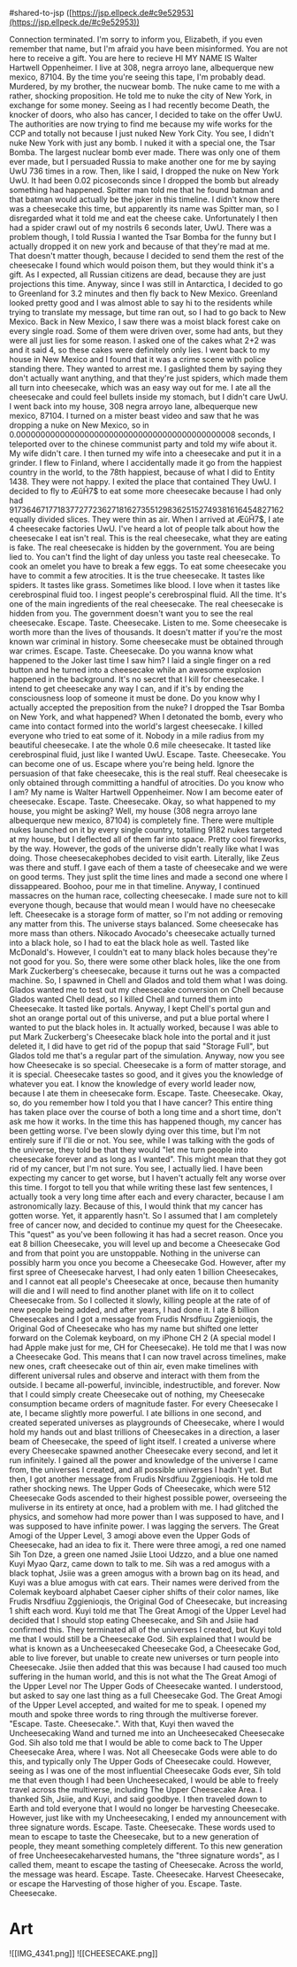 #shared-to-jsp ([https://jsp.ellpeck.de#c9e52953](https://jsp.ellpeck.de/#c9e52953))

Connection terminated. I'm sorry to inform you, Elizabeth, if you even remember that name, but I'm afraid you have been misinformed. You are not here to receive a gift. You are here to recieve HI MY NAME IS Walter Hartwell Oppenheimer. I live at 308, negra arroyo lane, albequerque new mexico, 87104. By the time you're seeing this tape, I'm probably dead. Murdered, by my brother, the nucwear bomb. The nuke came to me with a rather, shocking proposition. He told me to nuke the city of New York, in exchange for some money. Seeing as I had recently become Death, the knocker of doors, who also has cancer, I decided to take on the offer UwU. The authorities are now trying to find me because my wife works for the CCP and totally not because I just nuked New York City. You see, I didn't nuke New York with just any bomb. I nuked it with a special one, the Tsar Bomba. The largest nuclear bomb ever made. There was only one of them ever made, but I persuaded Russia to make another one for me by saying UwU 736 times in a row. Then, like I said, I dropped the nuke on New York UwU. It had been 0.02 picoseconds since I dropped the bomb but already something had happened. Spitter man told me that he found batman and that batman would actually be the joker in this timeline. I didn't know there was a cheesecake this time, but apparently its name was Spitter man, so I disregarded what it told me and eat the cheese cake. Unfortunately I then had a spider crawl out of my nostrils 6 seconds later, UwU. There was a problem though, I told Russia I wanted the Tsar Bomba for the funny but I actually dropped it on new york and because of that they're mad at me. That doesn't matter though, because I decided to send them the rest of the cheesecake I found which would poison them, but they would think it's a gift. As I expected, all Russian citizens are dead, because they are just projections this time. Anyway, since I was still in Antarctica, I decided to go to Greenland for 3.2 minutes and then fly back to New Mexico. Greenland looked pretty good and I was almost able to say hi to the residents while trying to translate my message, but time ran out, so I had to go back to New Mexico. Back in New Mexico, I saw there was a moist black forest cake on every single road. Some of them were driven over, some had ants, but they were all just lies for some reason. I asked one of the cakes what 2+2 was and it said 4, so these cakes were definitely only lies. I went back to my house in New Mexico and I found that it was a crime scene with police standing there. They wanted to arrest me. I gaslighted them by saying they don't actually want anything, and that they're just spiders, which made them all turn into cheesecake, which was an easy way out for me. I ate all the cheesecake and could feel bullets inside my stomach, but I didn't care UwU. I went back into my house, 308 negra arroyo lane, albequerque new mexico, 87104. I turned on a mister beast video and saw that he was dropping a nuke on New Mexico, so in 0.000000000000000000000000000000000000000000008 seconds, I teleported over to the chinese communist party and told my wife about it. My wife didn't care. I then turned my wife into a cheesecake and put it in a grinder. I flew to Finland, where I accidentally made it go from the happiest country in the world, to the 78th happiest, because of what I did to Entity 1438. They were not happy. I exited the place that contained They UwU. I decided to fly to ÆŭĤ7$ to eat some more cheesecake because I had only had 91736467177183772772362718162735512983625152749381616454827162 equally divided slices. They were thin as air. When I arrived at ÆŭĤ7$, I ate 4 cheesecake factories UwU. I've heard a lot of people talk about how the cheesecake I eat isn't real. This is the real cheesecake, what they are eating is fake. The real cheesecake is hidden by the government. You are being lied to. You can't find the light of day unless you taste real cheesecake. To cook an omelet you have to break a few eggs. To eat some cheesecake you have to commit a few atrocities. It is the true cheesecake. It tastes like spiders. It tastes like grass. Sometimes like blood. I love when it tastes like cerebrospinal fluid too. I ingest people's cerebrospinal fluid. All the time. It's one of the main ingredients of the real cheesecake. The real cheesecake is hidden from you. The government doesn't want you to see the real cheesecake. Escape. Taste. Cheesecake. Listen to me. Some cheesecake is worth more than the lives of thousands. It doesn't matter if you're the most known war criminal in history. Some cheesecake must be obtained through war crimes. Escape. Taste. Cheesecake. Do you wanna know what happened to the Joker last time I saw him? I laid a single finger on a red button and he turned into a cheesecake while an awesome explosion happened in the background. It's no secret that I kill for cheesecake. I intend to get cheesecake any way I can, and if it's by ending the consciousness loop of someone it must be done. Do you know why I actually accepted the preposition from the nuke? I dropped the Tsar Bomba on New York, and what happened? When I detonated the bomb, every who came into contact formed into the world's largest cheesecake. I killed everyone who tried to eat some of it. Nobody in a mile radius from my beautiful cheesecake. I ate the whole 0.6 mile cheesecake. It tasted like cerebrospinal fluid, just like I wanted UwU. Escape. Taste. Cheesecake. You can become one of us. Escape where you're being held. Ignore the persuasion of that fake cheesecake, this is the real stuff. Real cheesecake is only obtained through committing a handful of atrocities. Do you know who I am? My name is Walter Hartwell Oppenheimer. Now I am become eater of cheesecake. Escape. Taste. Cheesecake. Okay, so what happened to my house, you might be asking? Well, my house (308 negra arroyo lane albequerque new mexico, 87104) is completely fine. There were multiple nukes launched on it by every single country, totalling 9182 nukes targeted at my house, but I deflected all of them far into space. Pretty cool fireworks, by the way. However, the gods of the universe didn't really like what I was doing. Those cheesecakephobes decided to visit earth. Literally, like Zeus was there and stuff. I gave each of them a taste of cheesecake and we were on good terms. They just split the time lines and made a second one where I dissappeared. Boohoo, pour me in that timeline. Anyway, I continued massacres on the human race, collecting cheesecake. I made sure not to kill everyone though, because that would mean I would have no cheesecake left. Cheesecake is a storage form of matter, so I'm not adding or removing any matter from this. The universe stays balanced. Some cheesecake has more mass than others. Nikocado Avocado's cheesecake actually turned into a black hole, so I had to eat the black hole as well. Tasted like McDonald's. However, I couldn't eat to many black holes because they're not good for you. So, there were some other black holes, like the one from Mark Zuckerberg's cheesecake, because it turns out he was a compacted machine. So, I spawned in Chell and Glados and told them what I was doing. Glados wanted me to test out my cheesecake conversion on Chell because Glados wanted Chell dead, so I killed Chell and turned them into Cheesecake. It tasted like portals. Anyway, I kept Chell's portal gun and shot an orange portal out of this universe, and put a blue portal where I wanted to put the black holes in. It actually worked, because I was able to put Mark Zuckerberg's Cheesecake black hole into the portal and it just deleted it, I did have to get rid of the popup that said "Storage Full", but Glados told me that's a regular part of the simulation. Anyway, now you see how Cheesecake is so special. Cheesecake is a form of matter storage, and it is special. Cheesecake tastes so good, and it gives you the knowledge of whatever you eat. I know the knowledge of every world leader now, because I ate them in cheesecake form. Escape. Taste. Cheesecake. Okay, so, do you remember how I told you that I have cancer? This entire thing has taken place over the course of both a long time and a short time, don't ask me how it works. In the time this has happened though, my cancer has been getting worse. I've been slowly dying over this time, but I'm not entirely sure if I'll die or not. You see, while I was talking with the gods of the universe, they told be that they would "let me turn people into cheesecake forever and as long as I wanted". This might mean that they got rid of my cancer, but I'm not sure. You see, I actually lied. I have been expecting my cancer to get worse, but I haven't actually felt any worse over this time. I forgot to tell you that while writing these last few sentences, I actually took a very long time after each and every character, because I am astronomically lazy. Because of this, I would think that my cancer has gotten worse. Yet, it apparently hasn't. So I assumed that I am completely free of cancer now, and decided to continue my quest for the Cheesecake. This "quest" as you've been following it has had a secret reason. Once you eat 8 billion Cheesecake, you will level up and become a Cheesecake God and from that point you are unstoppable. Nothing in the universe can possibly harm you once you become a Cheesecake God. However, after my first spree of Cheesecake harvest, I had only eaten 1 billion Cheesecakes, and I cannot eat all people's Cheesecake at once, because then humanity will die and I will need to find another planet with life on it to collect Cheesecake from. So I collected it slowly, killing people at the rate of of new people being added, and after years, I had done it. I ate 8 billion Cheesecakes and I got a message from Frudis Nrsdfiuu Zggienioqis, the Original God of Cheesecake who has my name but shifted one letter forward on the Colemak keyboard, on my iPhone CH 2 (A special model I had Apple make just for me, CH for Cheesecake). He told me that I was now a Cheesecake God. This means that I can now travel across timelines, make new ones, craft cheesecake out of thin air, even make timelines with different universal rules and observe and interact with them from the outside. I became all-powerful, invincible, indestructible, and forever. Now that I could simply create Cheesecake out of nothing, my Cheesecake consumption became orders of magnitude faster. For every Cheesecake I ate, I became slightly more powerful. I ate billions in one second, and created seperated universes as playgrounds of Cheesecake, where I would hold my hands out and blast trillions of Cheesecakes in a direction, a laser beam of Cheesecake, the speed of light itself. I created a universe where every Cheesecake spawned another Cheesecake every second, and let it run infinitely. I gained all the power and knowledge of the universe I came from, the universes I created, and all possible universes I hadn't yet. But then, I got another message from Frudis Nrsdfiuu Zggienioqis. He told me rather shocking news. The Upper Gods of Cheesecake, which were 512 Cheesecake Gods ascended to their highest possible power, overseeing the muliverse in its entirety at once, had a problem with me. I had glitched the physics, and somehow had more power than I was supposed to have, and I was supposed to have infinite power. I was lagging the servers. The Great Amogi of the Upper Level, 3 amogi above even the Upper Gods of Cheesecake, had an idea to fix it. There were three amogi, a red one named Sih Ton Dze, a green one named Jsiie Ltooi Udzzo, and a blue one named Kuyi Myao Qarz, came down to talk to me. Sih was a red amogus with a black tophat, Jsiie was a green amogus with a brown bag on its head, and Kuyi was a blue amogus with cat ears. Their names were derived from the Colemak keyboard alphabet Caeser cipher shifts of their color names, like Frudis Nrsdfiuu Zggienioqis, the Original God of Cheesecake, but increasing 1 shift each word. Kuyi told me that The Great Amogi of the Upper Level had decided that I should stop eating Cheesecake, and Sih and Jsiie had confirmed this. They terminated all of the universes I created, but Kuyi told me that I would still be a Cheesecake God. Sih explained that I would be what is known as a Uncheesecaked Cheesecake God, a Cheesecake God, able to live forever, but unable to create new universes or turn people into Cheesecake. Jsiie then added that this was because I had caused too much suffering in the human world, and this is not what the The Great Amogi of the Upper Level nor The Upper Gods of Cheesecake wanted. I understood, but asked to say one last thing as a full Cheesecake God. The Great Amogi of the Upper Level accepted, and waited for me to speak. I opened my mouth and spoke three words to ring through the multiverse forever. "Escape. Taste. Cheesecake.". With that, Kuyi then waved the Uncheesecaking Wand and turned me into an Uncheesecaked Cheesecake God. Sih also told me that I would be able to come back to The Upper Cheesecake Area, where I was. Not all Cheesecake Gods were able to do this, and typically only The Upper Gods of Cheesecake could. However, seeing as I was one of the most influential Cheesecake Gods ever, Sih told me that even though I had been Uncheesecaked, I would be able to freely travel across the multiverse, including The Upper Cheesecake Area. I thanked Sih, Jsiie, and Kuyi, and said goodbye. I then traveled down to Earth and told everyone that I would no longer be harvesting Cheesecake. However, just like with my Uncheesecaking, I ended my announcement with three signature words. Escape. Taste. Cheesecake. These words used to mean to escape to taste the Cheesecake, but to a new generation of people, they meant something completely different. To this new generation of free Uncheesecakeharvested humans, the "three signature words", as I called them, meant to escape the tasting of Cheesecake. Across the world, the message was heard. Escape. Taste. Cheesecake. Harvest Cheesecake, or escape the Harvesting of those higher of you. Escape. Taste. Cheesecake.

# Art
![[IMG_4341.png]]
![[CHEESECAKE.png]]